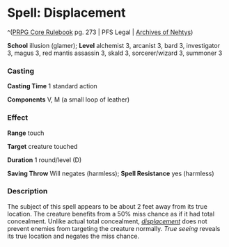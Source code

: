 # Spell: Displacement

^([PRPG Core Rulebook][ss-displacement] pg. 273 | PFS Legal | [Archives of Nehtys][sn-displacement])

**School** illusion (glamer); **Level** alchemist 3, arcanist 3, bard 3, investigator 3, magus 3, red mantis assassin 3, skald 3, sorcerer/wizard 3, summoner 3

### Casting

**Casting Time** 1 standard action  

**Components** V, M (a small loop of leather)

### Effect

**Range** touch  

**Target** creature touched  

**Duration** 1 round/level (D)  

**Saving Throw** Will negates (harmless); **Spell Resistance** yes (harmless)

### Description

The subject of this spell appears to be about 2 feet away from its true location. The creature benefits from a 50% miss chance as if it had total concealment. Unlike actual total concealment, _[displacement]_ does not prevent enemies from targeting the creature normally. _True seeing_ reveals its true location and negates the miss chance.

[ss-displacement]: http://paizo.com/pathfinderRPG/v57
[sn-displacement]: http://www.archivesofnethys.com/SpellDisplay.aspx?ItemName=Displacement
[displacement]: http://www.archivesofnethys.com/SpellDisplay.aspx?ItemName=displacement